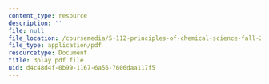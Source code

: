 ```yaml
---
content_type: resource
description: ''
file: null
file_location: /coursemedia/5-112-principles-of-chemical-science-fall-2005/d4c48d4f0b9911676a567606daa117f5_NVTHQwQ9IqA.pdf
file_type: application/pdf
resourcetype: Document
title: 3play pdf file
uid: d4c48d4f-0b99-1167-6a56-7606daa117f5
---
```


